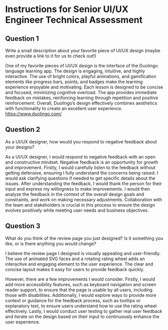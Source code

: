 # Instructions for Senior UI/UX Engineer Technical Assessment

## Question 1

Write a small description about your favorite piece of UI/UX design (maybe even provide a link to it for us to check out!)

<!-- ANSWER QUESTION 1 HERE -->

One of my favorite pieces of UI/UX design is the interface of the Duolingo language learning app. The design is engaging, intuitive, and highly interactive. The use of bright colors, playful animations, and gamification elements like progress bars, points, and badges make the learning experience enjoyable and motivating. Each lesson is designed to be concise and focused, minimizing cognitive overload. The app provides immediate feedback on mistakes, reinforcing learning through repetition and positive reinforcement. Overall, Duolingo’s design effectively combines aesthetics with functionality to create an excellent user experience. https://www.duolingo.com/

## Question 2

As a UI/UX designer, how would you respond to negative feedback about your designs?

<!-- ANSWER QUESTION 2 HERE -->

As a UI/UX designer, I would respond to negative feedback with an open and constructive mindset. Negative feedback is an opportunity for growth and improvement. Firstly, I would carefully listen to the feedback without getting defensive, ensuring I fully understand the concerns being raised. I would ask clarifying questions if needed to get specific details about the issues. After understanding the feedback, I would thank the person for their input and express my willingness to make improvements. I would then analyze the feedback in the context of the overall design goals and constraints, and work on making necessary adjustments. Collaboration with the team and stakeholders is crucial in this process to ensure the design evolves positively while meeting user needs and business objectives.

## Question 3

What do you think of the review page you just designed? Is it something you like, or is there anything you would change?

<!-- ANSWER QUESTION 3 HERE -->

I believe the review page I designed is visually appealing and user-friendly. The use of animated SVG faces and a rotating rating wheel adds an interactive and engaging element to the user experience. The clear and concise layout makes it easy for users to provide feedback quickly.

However, there are a few improvements I would consider. Firstly, I would add more accessibility features, such as keyboard navigation and screen reader support, to ensure that the page is usable by all users, including those with disabilities. Additionally, I would explore ways to provide more context or guidance for the feedback process, such as tooltips or explanatory text, to ensure users understand how to use the rating wheel effectively. Lastly, I would conduct user testing to gather real user feedback and iterate on the design based on their input to continuously enhance the user experience.
